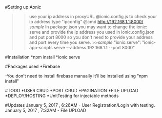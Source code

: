 #Setting up Aonic
  >>use your ip address in proxyURL @ionic.config.js
   >>to check your ip address type "ipconfig" @cmd
   >>http://192.168.1.1:8000/ *sample*
  >>In package.json you may want to change the ionic: serve and provide the ip address you used in ionic.config.json and put port 8000
   >>so you don't need to provide your address and port every time you serve.
    >>*sample* "ionic:serve": "ionic-app-scripts serve --address 192.168.1.1 --port  8000"
  


#Installation
  *npm install
  *ionic serve


#Packages used
  *Firebase


-You don't need to install firebase manually it'll be installed using "npm install"

#TODO
  *USER CRUD
  *POST CRUD
  *PAGINATION
  *FILE UPLOAD
  *DEPLOY/HOSTING
  *UnitTesting for injectable methods


#Updates
  January 5, 2017 , 6:26AM - User Registration/Login with testing.
  January 5, 2017 , 7:32AM - File UPLOAD


